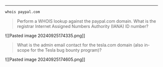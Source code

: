 ____

```bash
whois paypal.com
```

> Perform a WHOIS lookup against the paypal.com domain. What is the registrar Internet Assigned Numbers Authority (IANA) ID number?

![[Pasted image 20240925174335.png]]

> What is the admin email contact for the tesla.com domain (also in-scope for the Tesla bug bounty program)?

![[Pasted image 20240925174605.png]]



